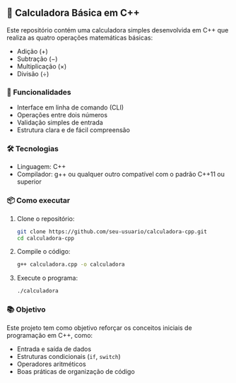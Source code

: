 ## 🧮 Calculadora Básica em C++

Este repositório contém uma calculadora simples desenvolvida em C++ que realiza as quatro operações matemáticas básicas:

* Adição (+)
* Subtração (−)
* Multiplicação (×)
* Divisão (÷)

### 🚀 Funcionalidades

* Interface em linha de comando (CLI)
* Operações entre dois números
* Validação simples de entrada
* Estrutura clara e de fácil compreensão

### 🛠️ Tecnologias

* Linguagem: C++
* Compilador: g++ ou qualquer outro compatível com o padrão C++11 ou superior

### 📦 Como executar

1. Clone o repositório:

   ```bash
   git clone https://github.com/seu-usuario/calculadora-cpp.git
   cd calculadora-cpp
   ```

2. Compile o código:

   ```bash
   g++ calculadora.cpp -o calculadora
   ```

3. Execute o programa:

   ```bash
   ./calculadora
   ```

### 📚 Objetivo

Este projeto tem como objetivo reforçar os conceitos iniciais de programação em C++, como:

* Entrada e saída de dados
* Estruturas condicionais (`if`, `switch`)
* Operadores aritméticos
* Boas práticas de organização de código
